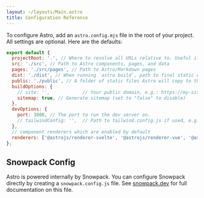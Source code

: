 ```yaml
---
layout: ~/layouts/Main.astro
title: Configuration Reference
---
```


To configure Astro, add an `astro.config.mjs` file in the root of your project. All settings are optional. Here are the defaults:

```js
export default {
  projectRoot: '.', // Where to resolve all URLs relative to. Useful if you have a monorepo project.
  src: './src', // Path to Astro components, pages, and data
  pages: './src/pages', // Path to Astro/Markdown pages
  dist: './dist', // When running `astro build`, path to final static output
  public: './public', // A folder of static files Astro will copy to the root. Useful for favicons, images, and other files that don’t need processing.
  buildOptions: {
    // site: '',            // Your public domain, e.g.: https://my-site.dev/. Used to generate sitemaps and canonical URLs.
    sitemap: true, // Generate sitemap (set to "false" to disable)
  },
  devOptions: {
    port: 3000, // The port to run the dev server on.
    // tailwindConfig: '',  // Path to tailwind.config.js if used, e.g. './tailwind.config.js'
  },
  // component renderers which are enabled by default
  renderers: ['@astrojs/renderer-svelte', '@astrojs/renderer-vue', '@astrojs/renderer-react', '@astrojs/renderer-preact'],
};
```

## Snowpack Config

Astro is powered internally by Snowpack. You can configure Snowpack directly by creating a `snowpack.config.js` file. See [snowpack.dev](https://www.snowpack.dev/reference/configuration) for full documentation on this file.
